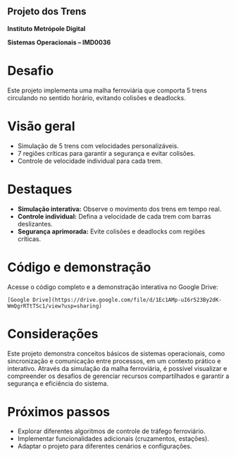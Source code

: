 ## Projeto dos Trens

**Instituto Metrópole Digital**

**Sistemas Operacionais – IMD0036**

# Desafio

Este projeto implementa uma malha ferroviária que comporta 5 trens circulando no sentido horário, evitando colisões e deadlocks.

# Visão geral

* Simulação de 5 trens com velocidades personalizáveis.
* 7 regiões críticas para garantir a segurança e evitar colisões.
* Controle de velocidade individual para cada trem.

# Destaques

* **Simulação interativa:** Observe o movimento dos trens em tempo real.
* **Controle individual:** Defina a velocidade de cada trem com barras deslizantes.
* **Segurança aprimorada:** Evite colisões e deadlocks com regiões críticas.

# Código e demonstração

Acesse o código completo e a demonstração interativa no Google Drive:

```
[Google Drive](https://drive.google.com/file/d/1Ec1AMp-uI6r523By2dK-WmQgrRTtTSc1/view?usp=sharing)
```

# Considerações

Este projeto demonstra conceitos básicos de sistemas operacionais, como sincronização e comunicação entre processos, em um contexto prático e interativo. Através da simulação da malha ferroviária, é possível visualizar e compreender os desafios de gerenciar recursos compartilhados e garantir a segurança e eficiência do sistema.

# Próximos passos

* Explorar diferentes algoritmos de controle de tráfego ferroviário.
* Implementar funcionalidades adicionais (cruzamentos, estações).
* Adaptar o projeto para diferentes cenários e configurações.
